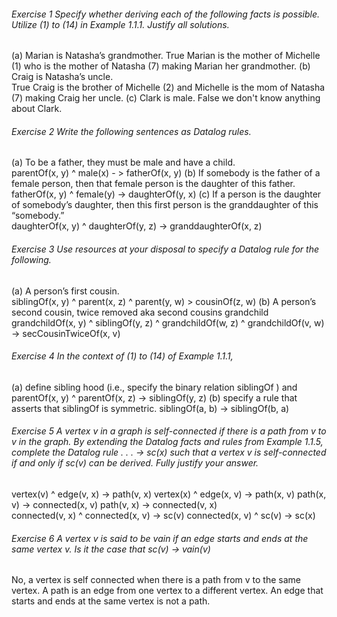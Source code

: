 ###### Exercise 1 Specify whether deriving each of the following facts is possible. Utilize (1) to (14) in Example 1.1.1. Justify all solutions.  
(a) Marian is Natasha’s grandmother. 
		True Marian is the mother of Michelle (1) who is the mother of Natasha (7) making Marian her grandmother. 
(b) Craig is Natasha’s uncle.  
		True Craig is the brother of Michelle (2) and Michelle is the mom of Natasha (7) making Craig her uncle.
(c) Clark is male. 
		False we don't know anything about Clark.
###### Exercise 2 Write the following sentences as Datalog rules.  
(a) To be a father, they must be male and have a child.  
		 parentOf(x, y) ^ male(x) - > fatherOf(x, y)
(b) If somebody is the father of a female person, then that female person is the daughter of this father.  
		fatherOf(x, y) ^ female(y) -> daughterOf(y, x) 
(c) If a person is the daughter of somebody’s daughter, then this first person is the granddaughter of this “somebody.”  
		daughterOf(x, y) ^ daughterOf(y, z) -> granddaughterOf(x, z)
###### Exercise 3 Use resources at your disposal to specify a Datalog rule for the following.  
(a) A person’s first cousin.  
		siblingOf(x, y) ^ parent(x, z) ^ parent(y, w) > cousinOf(z, w)
(b) A person’s second cousin, twice removed aka second cousins grandchild
		grandchildOf(x, y) ^ siblingOf(y, z) ^ grandchildOf(w, z) ^ grandchildOf(v, w) -> secCousinTwiceOf(x, v)
###### Exercise 4 In the context of (1) to (14) of Example 1.1.1,  
(a) define sibling hood (i.e., specify the binary relation siblingOf ) and 
		parentOf(x, y) ^ parentOf(x, z) -> siblingOf(y, z)
 (b) specify a rule that asserts that siblingOf is symmetric.
		siblingOf(a, b) -> siblingOf(b, a)
###### Exercise 5 A vertex v in a graph is self-connected if there is a path from v to v in the graph. By extending the Datalog facts and rules from Example 1.1.5, complete the Datalog rule  . . . → sc(x) such that a vertex v is self-connected if and only if sc(v) can be derived. Fully justify your answer.  
vertex(v) ^ edge(v, x) -> path(v, x)
vertex(x) ^ edge(x, v) -> path(x, v)
path(x, v) -> connected(x, v)
path(v, x) -> connected(v, x)		
connected(v, x) ^ connected(x, v) -> sc(v)
connected(x, v) ^ sc(v) -> sc(x)
###### Exercise 6 A vertex v is said to be vain if an edge starts and ends at the same vertex v. Is it the case that sc(v) → vain(v)  
No, a vertex is self connected when there is a path from v to the same vertex. A path is an edge from one vertex to a different vertex. An edge that starts and ends at the same vertex is not a path. 
